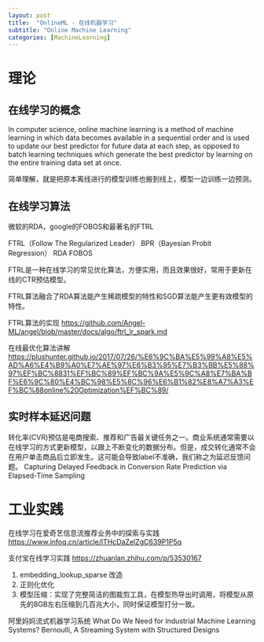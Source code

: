 ```yaml
---
layout: post
title:  "OnlineML - 在线机器学习"
subtitle: "Online Machine Learning"
categories: [MachineLearning]
---
```



# 理论

## 在线学习的概念

In computer science, online machine learning is a method of machine learning in which data becomes available in a sequential order and is used to update our best predictor for future data at each step, as opposed to batch learning techniques which generate the best predictor by learning on the entire training data set at once.

简单理解，就是把原本离线进行的模型训练也搬到线上，模型一边训练一边预测。


## 在线学习算法

微软的RDA，google的FOBOS和最著名的FTRL

FTRL（Follow The Regularized Leader）
BPR（Bayesian Probit Regression）
RDA
FOBOS

FTRL是一种在线学习的常见优化算法，方便实用，而且效果很好，常用于更新在线的CTR预估模型。

FTRL算法融合了RDA算法能产生稀疏模型的特性和SGD算法能产生更有效模型的特性。

FTRL算法的实现
https://github.com/Angel-ML/angel/blob/master/docs/algo/ftrl_lr_spark.md


在线最优化算法讲解
https://plushunter.github.io/2017/07/26/%E6%9C%BA%E5%99%A8%E5%AD%A6%E4%B9%A0%E7%AE%97%E6%B3%95%E7%B3%BB%E5%88%97%EF%BC%8831%EF%BC%89%EF%BC%9A%E5%9C%A8%E7%BA%BF%E6%9C%80%E4%BC%98%E5%8C%96%E6%B1%82%E8%A7%A3%EF%BC%88online%20Optimization%EF%BC%89/



## 实时样本延迟问题

转化率(CVR)预估是电商搜索、推荐和广告最关键任务之一。商业系统通常需要以在线学习的方式更新模型，以跟上不断变化的数据分布。但是，成交转化通常不会在用户单击商品后立即发生。这可能会导致label不准确，我们称之为延迟反馈问题。
Capturing Delayed Feedback in Conversion Rate Prediction via Elapsed-Time Sampling




# 工业实践
在线学习在爱奇艺信息流推荐业务中的探索与实践
https://www.infoq.cn/article/lTHcDaZelZgC639P1P5q


支付宝在线学习实践
https://zhuanlan.zhihu.com/p/53530167

1. embedding_lookup_sparse 改造
2. 正则化优化
3. 模型压缩：实现了完整简洁的图裁剪工具，在模型热导出时调用，将模型从原先的8GB左右压缩到几百兆大小，同时保证模型打分一致。



阿里妈妈流式机器学习系统
What Do We Need for Industrial Machine Learning Systems? Bernoulli, A Streaming System with Structured Designs